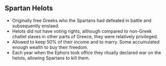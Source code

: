 Spartan Helots
--------------

* Originally free Greeks who the Spartans had defeated in battle and subsequently enslaed.
* Helots did not have voting rights, although compared to non-Greek chattel slaves in other parts of Greece, they were relatively privileged.
* Allowed to keep 50% of their income and to marry. Some accumulated enough wealth to buy their freedom.
* Each year when the Ephors took office they ritually declared war on the helots, allowing Spartans to kill them.
